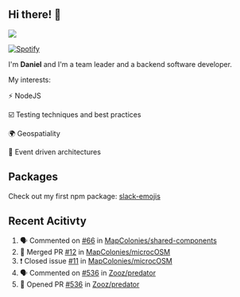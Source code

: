 ## Hi there! 👋

<p>
  <img src="https://github-readme-stats.vercel.app/api?username=syncush&theme=tokyonight">
</p>

[![Spotify](https://novatorem-rust.vercel.app/api/spotify)](https://open.spotify.com/user/syncush)

I'm **Daniel** and I'm a team leader and a backend software developer.

My interests:

⚡ NodeJS

☑️ Testing techniques and best practices

🌍 Geospatiality

🧠 Event driven architectures

## Packages
Check out my first npm package: [slack-emojis](https://www.npmjs.com/package/slack-emojis)

## Recent Acitivty
<!--START_SECTION:activity-->
1. 🗣 Commented on [#66](https://github.com/MapColonies/shared-components/issues/66) in [MapColonies/shared-components](https://github.com/MapColonies/shared-components)
2. 🎉 Merged PR [#12](https://github.com/MapColonies/microcOSM/pull/12) in [MapColonies/microcOSM](https://github.com/MapColonies/microcOSM)
3. ❗️ Closed issue [#11](https://github.com/MapColonies/microcOSM/issues/11) in [MapColonies/microcOSM](https://github.com/MapColonies/microcOSM)
4. 🗣 Commented on [#536](https://github.com/Zooz/predator/issues/536) in [Zooz/predator](https://github.com/Zooz/predator)
5. 💪 Opened PR [#536](https://github.com/Zooz/predator/pull/536) in [Zooz/predator](https://github.com/Zooz/predator)
<!--END_SECTION:activity-->
